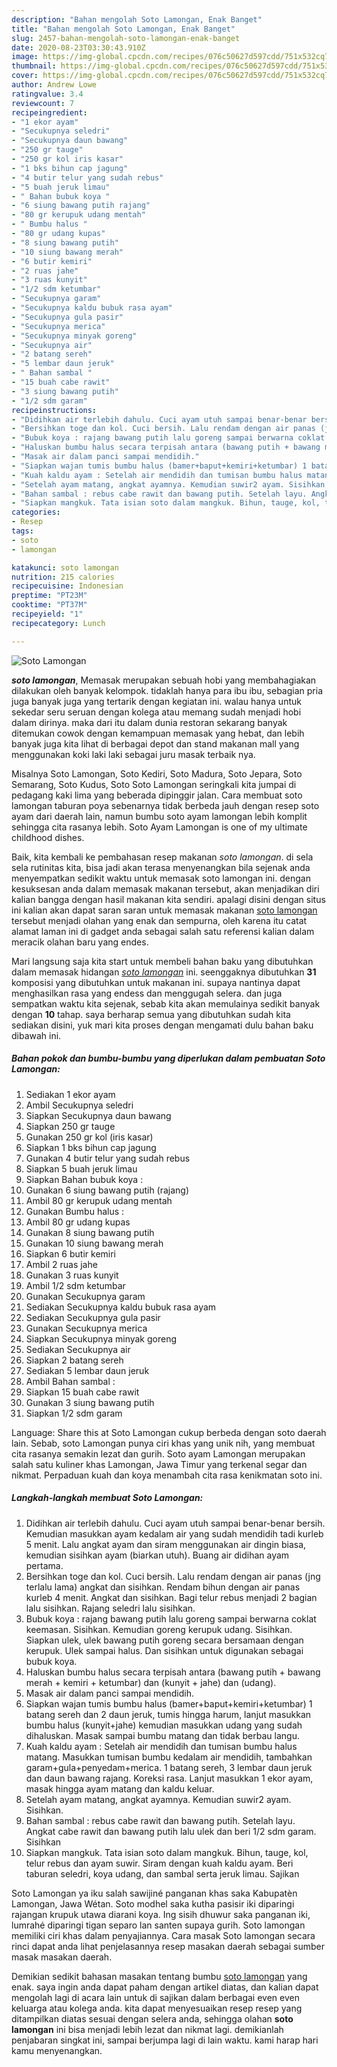 ```yaml
---
description: "Bahan mengolah Soto Lamongan, Enak Banget"
title: "Bahan mengolah Soto Lamongan, Enak Banget"
slug: 2457-bahan-mengolah-soto-lamongan-enak-banget
date: 2020-08-23T03:30:43.910Z
image: https://img-global.cpcdn.com/recipes/076c50627d597cdd/751x532cq70/soto-lamongan-foto-resep-utama.jpg
thumbnail: https://img-global.cpcdn.com/recipes/076c50627d597cdd/751x532cq70/soto-lamongan-foto-resep-utama.jpg
cover: https://img-global.cpcdn.com/recipes/076c50627d597cdd/751x532cq70/soto-lamongan-foto-resep-utama.jpg
author: Andrew Lowe
ratingvalue: 3.4
reviewcount: 7
recipeingredient:
- "1 ekor ayam"
- "Secukupnya seledri"
- "Secukupnya daun bawang"
- "250 gr tauge"
- "250 gr kol iris kasar"
- "1 bks bihun cap jagung"
- "4 butir telur yang sudah rebus"
- "5 buah jeruk limau"
- " Bahan bubuk koya "
- "6 siung bawang putih rajang"
- "80 gr kerupuk udang mentah"
- " Bumbu halus "
- "80 gr udang kupas"
- "8 siung bawang putih"
- "10 siung bawang merah"
- "6 butir kemiri"
- "2 ruas jahe"
- "3 ruas kunyit"
- "1/2 sdm ketumbar"
- "Secukupnya garam"
- "Secukupnya kaldu bubuk rasa ayam"
- "Secukupnya gula pasir"
- "Secukupnya merica"
- "Secukupnya minyak goreng"
- "Secukupnya air"
- "2 batang sereh"
- "5 lembar daun jeruk"
- " Bahan sambal "
- "15 buah cabe rawit"
- "3 siung bawang putih"
- "1/2 sdm garam"
recipeinstructions:
- "Didihkan air terlebih dahulu. Cuci ayam utuh sampai benar-benar bersih. Kemudian masukkan ayam kedalam air yang sudah mendidih tadi kurleb 5 menit. Lalu angkat ayam dan siram menggunakan air dingin biasa, kemudian sisihkan ayam (biarkan utuh). Buang air didihan ayam pertama."
- "Bersihkan toge dan kol. Cuci bersih. Lalu rendam dengan air panas (jng terlalu lama) angkat dan sisihkan. Rendam bihun dengan air panas kurleb 4 menit. Angkat dan sisihkan. Bagi telur rebus menjadi 2 bagian lalu sisihkan. Rajang seledri lalu sisihkan."
- "Bubuk koya : rajang bawang putih lalu goreng sampai berwarna coklat keemasan. Sisihkan. Kemudian goreng kerupuk udang. Sisihkan. Siapkan ulek, ulek bawang putih goreng secara bersamaan dengan kerupuk. Ulek sampai halus. Dan sisihkan untuk digunakan sebagai bubuk koya."
- "Haluskan bumbu halus secara terpisah antara (bawang putih + bawang merah + kemiri + ketumbar) dan (kunyit + jahe) dan (udang)."
- "Masak air dalam panci sampai mendidih."
- "Siapkan wajan tumis bumbu halus (bamer+baput+kemiri+ketumbar) 1 batang sereh dan 2 daun jeruk, tumis hingga harum, lanjut masukkan bumbu halus (kunyit+jahe) kemudian masukkan udang yang sudah dihaluskan. Masak sampai bumbu matang dan tidak berbau langu."
- "Kuah kaldu ayam : Setelah air mendidih dan tumisan bumbu halus matang. Masukkan tumisan bumbu kedalam air mendidih, tambahkan garam+gula+penyedam+merica. 1 batang sereh, 3 lembar daun jeruk dan daun bawang rajang. Koreksi rasa. Lanjut masukkan 1 ekor ayam, masak hingga ayam matang dan kaldu keluar."
- "Setelah ayam matang, angkat ayamnya. Kemudian suwir2 ayam. Sisihkan."
- "Bahan sambal : rebus cabe rawit dan bawang putih. Setelah layu. Angkat cabe rawit dan bawang putih lalu ulek dan beri 1/2 sdm garam. Sisihkan"
- "Siapkan mangkuk. Tata isian soto dalam mangkuk. Bihun, tauge, kol, telur rebus dan ayam suwir. Siram dengan kuah kaldu ayam. Beri taburan seledri, koya udang, dan sambal serta jeruk limau. Sajikan"
categories:
- Resep
tags:
- soto
- lamongan

katakunci: soto lamongan 
nutrition: 215 calories
recipecuisine: Indonesian
preptime: "PT23M"
cooktime: "PT37M"
recipeyield: "1"
recipecategory: Lunch

---
```



![Soto Lamongan](https://img-global.cpcdn.com/recipes/076c50627d597cdd/751x532cq70/soto-lamongan-foto-resep-utama.jpg)

<b><i>soto lamongan</i></b>, Memasak merupakan sebuah hobi yang membahagiakan dilakukan oleh banyak kelompok. tidaklah hanya para ibu ibu, sebagian pria juga banyak juga yang tertarik dengan kegiatan ini. walau hanya untuk sekedar seru seruan dengan kolega atau memang sudah menjadi hobi dalam dirinya. maka dari itu dalam dunia restoran sekarang banyak ditemukan cowok dengan kemampuan memasak yang hebat, dan lebih banyak juga kita lihat di berbagai depot dan stand makanan mall yang menggunakan koki laki laki sebagai juru masak terbaik nya.

Misalnya Soto Lamongan, Soto Kediri, Soto Madura, Soto Jepara, Soto Semarang, Soto Kudus, Soto Soto Lamongan seringkali kita jumpai di pedagang kaki lima yang beberada dipinggir jalan. Cara membuat soto lamongan taburan poya sebenarnya tidak berbeda jauh dengan resep soto ayam dari daerah lain, namun bumbu soto ayam lamongan lebih komplit sehingga cita rasanya lebih. Soto Ayam Lamongan is one of my ultimate childhood dishes.

Baik, kita kembali ke pembahasan resep makanan <i>soto lamongan</i>. di sela sela rutinitas kita, bisa jadi akan terasa menyenangkan bila sejenak anda menyempatkan sedikit waktu untuk memasak soto lamongan ini. dengan kesuksesan anda dalam memasak makanan tersebut, akan menjadikan diri kalian bangga dengan hasil makanan kita sendiri. apalagi disini dengan situs ini kalian akan dapat saran saran untuk memasak makanan <u>soto lamongan</u> tersebut menjadi olahan yang enak dan sempurna, oleh karena itu catat alamat laman ini di gadget anda sebagai salah satu referensi kalian dalam meracik olahan baru yang endes.


Mari langsung saja kita start untuk membeli bahan baku yang dibutuhkan dalam memasak hidangan <u><i>soto lamongan</i></u> ini. seenggaknya dibutuhkan <b>31</b> komposisi yang dibutuhkan untuk makanan ini. supaya nantinya dapat menghasilkan rasa yang endess dan menggugah selera. dan juga sempatkan waktu kita sejenak, sebab kita akan memulainya sedikit banyak dengan <b>10</b> tahap. saya berharap semua yang dibutuhkan sudah kita sediakan disini, yuk mari kita proses dengan mengamati dulu bahan baku dibawah ini.

<!--inarticleads1-->

##### Bahan pokok dan bumbu-bumbu yang diperlukan dalam pembuatan Soto Lamongan:

1. Sediakan 1 ekor ayam
1. Ambil Secukupnya seledri
1. Siapkan Secukupnya daun bawang
1. Siapkan 250 gr tauge
1. Gunakan 250 gr kol (iris kasar)
1. Siapkan 1 bks bihun cap jagung
1. Gunakan 4 butir telur yang sudah rebus
1. Siapkan 5 buah jeruk limau
1. Siapkan  Bahan bubuk koya :
1. Gunakan 6 siung bawang putih (rajang)
1. Ambil 80 gr kerupuk udang mentah
1. Gunakan  Bumbu halus :
1. Ambil 80 gr udang kupas
1. Gunakan 8 siung bawang putih
1. Gunakan 10 siung bawang merah
1. Siapkan 6 butir kemiri
1. Ambil 2 ruas jahe
1. Gunakan 3 ruas kunyit
1. Ambil 1/2 sdm ketumbar
1. Gunakan Secukupnya garam
1. Sediakan Secukupnya kaldu bubuk rasa ayam
1. Sediakan Secukupnya gula pasir
1. Gunakan Secukupnya merica
1. Siapkan Secukupnya minyak goreng
1. Sediakan Secukupnya air
1. Siapkan 2 batang sereh
1. Sediakan 5 lembar daun jeruk
1. Ambil  Bahan sambal :
1. Siapkan 15 buah cabe rawit
1. Gunakan 3 siung bawang putih
1. Siapkan 1/2 sdm garam


Language: Share this at Soto Lamongan cukup berbeda dengan soto daerah lain. Sebab, soto Lamongan punya ciri khas yang unik nih, yang membuat cita rasanya semakin lezat dan gurih. Soto ayam Lamongan merupakan salah satu kuliner khas Lamongan, Jawa Timur yang terkenal segar dan nikmat. Perpaduan kuah dan koya menambah cita rasa kenikmatan soto ini. 

<!--inarticleads2-->

##### Langkah-langkah membuat Soto Lamongan:

1. Didihkan air terlebih dahulu. Cuci ayam utuh sampai benar-benar bersih. Kemudian masukkan ayam kedalam air yang sudah mendidih tadi kurleb 5 menit. Lalu angkat ayam dan siram menggunakan air dingin biasa, kemudian sisihkan ayam (biarkan utuh). Buang air didihan ayam pertama.
1. Bersihkan toge dan kol. Cuci bersih. Lalu rendam dengan air panas (jng terlalu lama) angkat dan sisihkan. Rendam bihun dengan air panas kurleb 4 menit. Angkat dan sisihkan. Bagi telur rebus menjadi 2 bagian lalu sisihkan. Rajang seledri lalu sisihkan.
1. Bubuk koya : rajang bawang putih lalu goreng sampai berwarna coklat keemasan. Sisihkan. Kemudian goreng kerupuk udang. Sisihkan. Siapkan ulek, ulek bawang putih goreng secara bersamaan dengan kerupuk. Ulek sampai halus. Dan sisihkan untuk digunakan sebagai bubuk koya.
1. Haluskan bumbu halus secara terpisah antara (bawang putih + bawang merah + kemiri + ketumbar) dan (kunyit + jahe) dan (udang).
1. Masak air dalam panci sampai mendidih.
1. Siapkan wajan tumis bumbu halus (bamer+baput+kemiri+ketumbar) 1 batang sereh dan 2 daun jeruk, tumis hingga harum, lanjut masukkan bumbu halus (kunyit+jahe) kemudian masukkan udang yang sudah dihaluskan. Masak sampai bumbu matang dan tidak berbau langu.
1. Kuah kaldu ayam : Setelah air mendidih dan tumisan bumbu halus matang. Masukkan tumisan bumbu kedalam air mendidih, tambahkan garam+gula+penyedam+merica. 1 batang sereh, 3 lembar daun jeruk dan daun bawang rajang. Koreksi rasa. Lanjut masukkan 1 ekor ayam, masak hingga ayam matang dan kaldu keluar.
1. Setelah ayam matang, angkat ayamnya. Kemudian suwir2 ayam. Sisihkan.
1. Bahan sambal : rebus cabe rawit dan bawang putih. Setelah layu. Angkat cabe rawit dan bawang putih lalu ulek dan beri 1/2 sdm garam. Sisihkan
1. Siapkan mangkuk. Tata isian soto dalam mangkuk. Bihun, tauge, kol, telur rebus dan ayam suwir. Siram dengan kuah kaldu ayam. Beri taburan seledri, koya udang, dan sambal serta jeruk limau. Sajikan


Soto Lamongan ya iku salah sawijiné panganan khas saka Kabupatèn Lamongan, Jawa Wétan. Soto modhel saka kutha pasisir iki diparingi rajangan krupuk utawa diarani koya. Ing sisih dhuwur saka panganan iki, lumrahé diparingi tigan separo lan santen supaya gurih. Soto lamongan memiliki ciri khas dalam penyajiannya. Cara masak Soto lamongan secara rinci dapat anda lihat penjelasannya resep masakan daerah sebagai sumber masak masakan daerah. 

Demikian sedikit bahasan masakan tentang bumbu <u>soto lamongan</u> yang enak. saya ingin anda dapat paham dengan artikel diatas, dan kalian dapat mengolah lagi di acara lain untuk di sajikan dalam berbagai even even keluarga atau kolega anda. kita dapat menyesuaikan resep resep yang ditampilkan diatas sesuai dengan selera anda, sehingga olahan <b>soto lamongan</b> ini bisa menjadi lebih lezat dan nikmat lagi. demikianlah penjabaran singkat ini, sampai berjumpa lagi di lain waktu. kami harap hari kamu menyenangkan.
